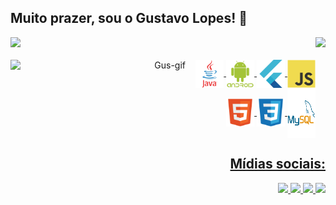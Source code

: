 ## Muito prazer, sou o Gustavo Lopes! 👋 
<div> 
<a href = "https://github.com/Gustalhe">
<img align="right" height="180em" src = "https://github-readme-stats.vercel.app/api?username=Gustalhe&show_icons=true&theme=dracula&include_all_commits=true&count_private=true"/>  
 <img height="180em" src = "https://github-readme-stats.vercel.app/api/top-langs/?username=Gustalhe&layout=compact&langs_count=16&theme=dracula"/>

<div>

  
<div align="right" style="display: inline_block"><br>   
  <a href = "https://github.com/Gustalhe" target = "_blank">
  <img align="left" alt="Gus-gif" height="200" width="280" src="http://clubedosgeeks.com.br/wp-content/uploads/2016/01/dormrm.gif">
  <img align="center" alt="Gus-Java" height="45" width="45" src="https://raw.githubusercontent.com/devicons/devicon/master/icons/java/java-original-wordmark.svg">
  <img align="center" alt="Gus-Android" height="45" width="45" src="https://raw.githubusercontent.com/devicons/devicon/master/icons/android/android-plain-wordmark.svg">
  <img align="center" alt="Gus-Flutter" height="45" width="45" src="https://raw.githubusercontent.com/devicons/devicon/master/icons/flutter/flutter-original.svg">
  <img align="center" alt="Gus-JS" height="45" width="45" src="https://raw.githubusercontent.com/devicons/devicon/master/icons/javascript/javascript-original.svg">
  <img align="center" alt="Gus-HTML5" height="45" width="45" src="https://raw.githubusercontent.com/devicons/devicon/master/icons/html5/html5-original.svg">
  <img align="center" alt="Gus-CSS3" height="45" width="45" src="https://raw.githubusercontent.com/devicons/devicon/master/icons/css3/css3-original.svg">
  <img align="center" alt="Gus-Mysql" height="80" width="45" src="https://raw.githubusercontent.com/devicons/devicon/master/icons/mysql/mysql-original-wordmark.svg">
</div> 
  

<div align="right">
  <h2>Mídias sociais:</h2>
  
<a href = "mailto: Gustavo.moreiralopes@hotmail.com">
<img src="https://img.shields.io/badge/-Hotmail-%2300FFFF?style=for-the-badge&logo=microsoft&logoColor=black" target="_blank">
</a>
  
<a href="https://www.instagram.com/gustalhe/" target="_blank">
<img src="https://img.shields.io/badge/-Instagram-%23E4405F?style=for-the-badge&logo=instagram&logoColor=white" target="_blank">
</a>
  
<a href="https://www.linkedin.com/in/gustavo-lopes-625982195" target="_blank">
<img src="https://img.shields.io/badge/-LinkedIn-%230077B5?style=for-the-badge&logo=linkedin&logoColor=white" target="_blank">
</a>

<a href="https://www.facebook.com/profile.php?id=100004001006855" target="_blank">
<img src="https://img.shields.io/badge/-Facebook-%230000FF?style=for-the-badge&logo=facebook&logoColor=white" target="_blank">
</a>
   
</div>

 
  
